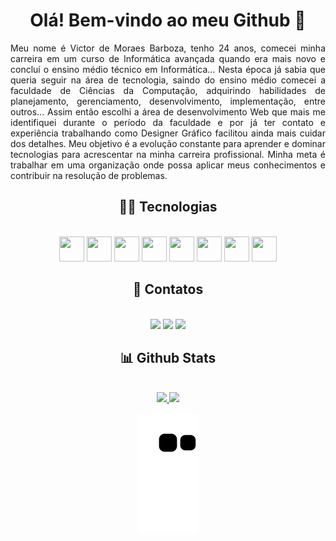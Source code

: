 <div align="center">
  
   # Olá! Bem-vindo ao meu Github 👋

<div align="justify"> Meu nome é Victor de Moraes Barboza, tenho 24 anos, comecei minha carreira em um curso de Informática avançada quando era mais novo e concluí o ensino médio técnico em Informática... Nesta época já sabia que queria seguir na área de tecnologia, saindo do ensino médio comecei a faculdade de Ciências da Computação, adquirindo habilidades de planejamento, gerenciamento, desenvolvimento, implementação, entre outros... Assim então escolhi a área de desenvolvimento Web que mais me identifiquei durante o período da faculdade e por já ter contato e experiência trabalhando como Designer Gráfico facilitou ainda mais cuidar dos detalhes.
Meu objetivo é a evolução constante para aprender e dominar tecnologias para acrescentar na minha carreira profissional. Minha meta é trabalhar em uma organização onde possa aplicar meus conhecimentos e contribuir na resolução de problemas. </div>
  
## 👨‍💻 Tecnologias

  
<div align="center">
  <br>
    <img src="https://cdn.jsdelivr.net/gh/devicons/devicon/icons/html5/html5-original.svg" width="40" height="40" />
    <img src="https://cdn.jsdelivr.net/gh/devicons/devicon/icons/css3/css3-original.svg" width="40" height="40" />
    <img src="https://cdn.jsdelivr.net/gh/devicons/devicon/icons/angularjs/angularjs-original.svg" width="40" height="40"/>
    <img src="https://cdn.jsdelivr.net/gh/devicons/devicon/icons/react/react-original.svg" width="40" height="40"/>
    <img src="https://cdn.jsdelivr.net/gh/devicons/devicon/icons/git/git-original.svg" width="40" height="40"/>
    <img src="https://cdn.jsdelivr.net/gh/devicons/devicon/icons/javascript/javascript-original.svg" width="40" height="40"/>
    <img src="https://cdn.jsdelivr.net/gh/devicons/devicon/icons/typescript/typescript-original.svg" width="40" height="40"/>
    <img src="https://cdn.jsdelivr.net/gh/devicons/devicon/icons/bootstrap/bootstrap-original.svg" width="40" height="40"/>               
</div>


## 📱 Contatos
  
  
<div align="center">
  <br>
    <a href="https://www.instagram.com/victor_barboza_" target="_blank"><img src="https://img.shields.io/badge/-Instagram-%23E4405F?style=for-the-badge&logo=instagram&logoColor=white" target="_blank"></a>
    <a href="https://www.linkedin.com/in/victor-barboza-828259189/" target="_blank"><img src="https://img.shields.io/badge/-LinkedIn-%230077B5?style=for-the-badge&logo=linkedin&logoColor=white" target="_blank"></a> 
    <a href = "mailto:vmoraesbarboza2703@gmail.com"><img src="https://img.shields.io/badge/-Gmail-%23333?style=for-the-badge&logo=gmail&logoColor=white" target="_blank"></a>
</div>


## 📊 Github Stats
  

<div align="center">
  <br>
    <a href="https://github.com/mercurialbr">
    <img height="150em" src="https://github-readme-stats.vercel.app/api?username=mercurialbr&show_icons=true&theme=dracula&include_all_commits=true&count_private=true"/>
    <img height="150em" src="https://github-readme-stats.vercel.app/api/top-langs/?username=mercurialbr&layout=compact&langs_count=7&theme=dracula"/>

![Snake animation](https://github.com/mercurialbr/mercurialbr/blob/output/github-contribution-grid-snake.svg)
  </div>
</div>
